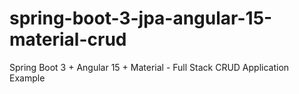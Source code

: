 # spring-boot-3-jpa-angular-15-material-crud
Spring Boot 3 + Angular 15 + Material - Full Stack CRUD Application Example

